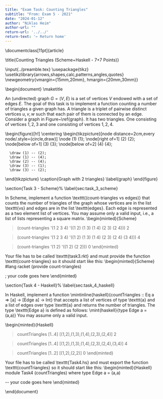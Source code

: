 ```yaml
---
title: "Exam Task: Counting Triangles"
subtitle: "From: Exam 5 - 2021"
date: "2024-01-12"
author: "Niklas Heim"
author-url: ""
return-url: '../../'
return-text: '← Return home'
---
```



\documentclass[11pt]{article}

\title{Counting Triangles (Scheme+Haskell - 7+7 Points)}

\input{../preamble.tex}
\usepackage{tikz}
\usetikzlibrary{arrows,shapes,calc,patterns,angles,quotes}
\newgeometry{vmargin={15mm,20mm}, hmargin={20mm,30mm}}

\begin{document}
\maketitle

An (undirected) graph $G=(V,E)$ is a set of vertices $V$ endowed with a set of edges $E$.
The goal of this task is to implement a function counting a number of triangles 
a given graph has. A triangle is a triplet of pairwise distinct vertices $u,v,w$ such that each pair of them
is connected by an edge. Consider a graph in Figure~\ref{graph}. It has two triangles.
One consisting of vertices $1,2,3$ and one consisting of vertices $1,2,4$.

\begin{figure}[h!]
  \centering
  \begin{tikzpicture}[node distance=2cm,every node/.style={circle,draw}]
      \node (1) {$1$};
      \node[right of=1] (2) {$2$};
      \node[below of=1] (3) {$3$};
      \node[below of=2] (4) {$4$};

      \draw (1) -- (2);
      \draw (1) -- (4);
      \draw (2) -- (4);
      \draw (3) -- (1);
      \draw (3) -- (2);
  \end{tikzpicture}
  \caption{Graph with 2 triangles}
  \label{graph}
\end{figure}

\section{Task 3 - Scheme}%
\label{sec:task_3_scheme}

In Scheme, implement a function \texttt{(count-triangles vs edges)} that counts the number of triangles
of the graph whose vertices are in the list \texttt{vs} and edges are in the list \texttt{edges}.
Each edge is represented as a two element list of vertices. 
You may assume only a valid input, i.e., a list of lists representing a square matrix.
\begin{minted}{Scheme}
> (count-triangles '(1 2 3 4) '((1 2) (1 3) (1 4) (2 3) (2 4)))
2

> (count-triangles '(1 2 3 4) '((1 2) (1 3) (1 4) (2 3) (2 4) (3 4)))
4 

> (count-triangles '(1 2) '((1 2) (2 2)))
0
\end{minted}

Your file has to be called \texttt{task3.rkt} and must provide the function
\texttt{count-triangles} so it should start like this:
\begin{minted}{Scheme}
#lang racket
(provide count-triangles)

; your code goes here
\end{minted}


\section{Task 4 - Haskell}%
\label{sec:task_4_haskell}

In Haskell, implement a function \mintinline{haskell}{countTriangles :: Eq a => [a] -> [Edge a] -> Int} 
that accepts a list of vertices of type \texttt{a} and a list of edges over type \texttt{a}
and returns the number of triangles. The type \texttt{Edge a}
is defined as follows:
\mint{haskell}{type Edge a = (a,a)}
You may assume only a valid input.

\begin{minted}{Haskell}
> countTriangles [1..4] [(1,2),(1,3),(1,4),(2,3),(2,4)]
2  

> countTriangles [1..4] [(1,2),(1,3),(1,4),(2,3),(2,4),(3,4)]
4

> countTriangles [1..2] [(1,2),(2,2)]
0
\end{minted}

Your file has to be called \texttt{Task4.hs} and must export the function
\texttt{countTriangles} so it should start like this:
\begin{minted}{Haskell}
module Task4 (countTriangles) where
type Edge a = (a,a)

-- your code goes here
\end{minted}


\end{document}

